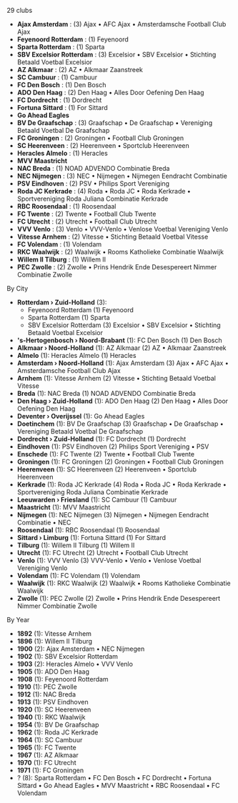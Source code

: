 29 clubs

- **Ajax Amsterdam** : (3) Ajax • AFC Ajax • Amsterdamsche Football Club Ajax
- **Feyenoord Rotterdam** : (1) Feyenoord
- **Sparta Rotterdam** : (1) Sparta
- **SBV Excelsior Rotterdam** : (3) Excelsior • SBV Excelsior • Stichting Betaald Voetbal Excelsior
- **AZ Alkmaar** : (2) AZ • Alkmaar Zaanstreek
- **SC Cambuur** : (1) Cambuur
- **FC Den Bosch** : (1) Den Bosch
- **ADO Den Haag** : (2) Den Haag • Alles Door Oefening Den Haag
- **FC Dordrecht** : (1) Dordrecht
- **Fortuna Sittard** : (1) For Sittard
- **Go Ahead Eagles**
- **BV De Graafschap** : (3) Graafschap • De Graafschap • Vereniging Betaald Voetbal De Graafschap
- **FC Groningen** : (2) Groningen • Football Club Groningen
- **SC Heerenveen** : (2) Heerenveen • Sportclub Heerenveen
- **Heracles Almelo** : (1) Heracles
- **MVV Maastricht**
- **NAC Breda** : (1) NOAD ADVENDO Combinatie Breda
- **NEC Nijmegen** : (3) NEC • Nijmegen • Nijmegen Eendracht Combinatie
- **PSV Eindhoven** : (2) PSV • Philips Sport Vereniging
- **Roda JC Kerkrade** : (4) Roda • Roda JC • Roda Kerkrade • Sportvereniging Roda Juliana Combinatie Kerkrade
- **RBC Roosendaal** : (1) Roosendaal
- **FC Twente** : (2) Twente • Football Club Twente
- **FC Utrecht** : (2) Utrecht • Football Club Utrecht
- **VVV Venlo** : (3) Venlo • VVV-Venlo • Venlose Voetbal Vereniging Venlo
- **Vitesse Arnhem** : (2) Vitesse • Stichting Betaald Voetbal Vitesse
- **FC Volendam** : (1) Volendam
- **RKC Waalwijk** : (2) Waalwijk • Rooms Katholieke Combinatie Waalwijk
- **Willem II Tilburg** : (1) Willem II
- **PEC Zwolle** : (2) Zwolle • Prins Hendrik Ende Desespereert Nimmer Combinatie Zwolle




By City

- **Rotterdam › Zuid-Holland** (3): 
  - Feyenoord Rotterdam  (1) Feyenoord
  - Sparta Rotterdam  (1) Sparta
  - SBV Excelsior Rotterdam  (3) Excelsior • SBV Excelsior • Stichting Betaald Voetbal Excelsior
- **'s-Hertogenbosch › Noord-Brabant** (1): FC Den Bosch  (1) Den Bosch
- **Alkmaar › Noord-Holland** (1): AZ Alkmaar  (2) AZ • Alkmaar Zaanstreek
- **Almelo** (1): Heracles Almelo  (1) Heracles
- **Amsterdam › Noord-Holland** (1): Ajax Amsterdam  (3) Ajax • AFC Ajax • Amsterdamsche Football Club Ajax
- **Arnhem** (1): Vitesse Arnhem  (2) Vitesse • Stichting Betaald Voetbal Vitesse
- **Breda** (1): NAC Breda  (1) NOAD ADVENDO Combinatie Breda
- **Den Haag › Zuid-Holland** (1): ADO Den Haag  (2) Den Haag • Alles Door Oefening Den Haag
- **Deventer › Overijssel** (1): Go Ahead Eagles 
- **Doetinchem** (1): BV De Graafschap  (3) Graafschap • De Graafschap • Vereniging Betaald Voetbal De Graafschap
- **Dordrecht › Zuid-Holland** (1): FC Dordrecht  (1) Dordrecht
- **Eindhoven** (1): PSV Eindhoven  (2) Philips Sport Vereniging • PSV
- **Enschede** (1): FC Twente  (2) Twente • Football Club Twente
- **Groningen** (1): FC Groningen  (2) Groningen • Football Club Groningen
- **Heerenveen** (1): SC Heerenveen  (2) Heerenveen • Sportclub Heerenveen
- **Kerkrade** (1): Roda JC Kerkrade  (4) Roda • Roda JC • Roda Kerkrade • Sportvereniging Roda Juliana Combinatie Kerkrade
- **Leeuwarden › Friesland** (1): SC Cambuur  (1) Cambuur
- **Maastricht** (1): MVV Maastricht 
- **Nijmegen** (1): NEC Nijmegen  (3) Nijmegen • Nijmegen Eendracht Combinatie • NEC
- **Roosendaal** (1): RBC Roosendaal  (1) Roosendaal
- **Sittard › Limburg** (1): Fortuna Sittard  (1) For Sittard
- **Tilburg** (1): Willem II Tilburg  (1) Willem II
- **Utrecht** (1): FC Utrecht  (2) Utrecht • Football Club Utrecht
- **Venlo** (1): VVV Venlo  (3) VVV-Venlo • Venlo • Venlose Voetbal Vereniging Venlo
- **Volendam** (1): FC Volendam  (1) Volendam
- **Waalwijk** (1): RKC Waalwijk  (2) Waalwijk • Rooms Katholieke Combinatie Waalwijk
- **Zwolle** (1): PEC Zwolle  (2) Zwolle • Prins Hendrik Ende Desespereert Nimmer Combinatie Zwolle




By Year

- **1892** (1):   Vitesse Arnhem
- **1896** (1):   Willem II Tilburg
- **1900** (2):   Ajax Amsterdam • NEC Nijmegen
- **1902** (1):   SBV Excelsior Rotterdam
- **1903** (2):   Heracles Almelo • VVV Venlo
- **1905** (1):   ADO Den Haag
- **1908** (1):   Feyenoord Rotterdam
- **1910** (1):   PEC Zwolle
- **1912** (1):   NAC Breda
- **1913** (1):   PSV Eindhoven
- **1920** (1):   SC Heerenveen
- **1940** (1):   RKC Waalwijk
- **1954** (1):   BV De Graafschap
- **1962** (1):   Roda JC Kerkrade
- **1964** (1):   SC Cambuur
- **1965** (1):   FC Twente
- **1967** (1):   AZ Alkmaar
- **1970** (1):   FC Utrecht
- **1971** (1):   FC Groningen
- ? (8):   Sparta Rotterdam • FC Den Bosch • FC Dordrecht • Fortuna Sittard • Go Ahead Eagles • MVV Maastricht • RBC Roosendaal • FC Volendam


